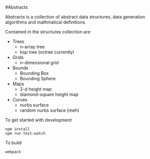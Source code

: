 #Abstracts

Abstracts is a collection of abstract data structures, data generation algorithms and mathmatical definitions. 

Contained in the structures collection are:
- Trees
  - n-array tree
  - bsp tree (octree currently)
- Grids
  - n-dimensional grid
- Bounds
  - Bounding Box
  - Bounding Sphere
- Maps
  - 2-d height map
  - diamond-square height map
- Curves
  - nurbs surface
  - random nurbs surface (meh)
  
  
  
To get started with development
```
npm install
npm run test:watch
```

To build
```
webpack
```
